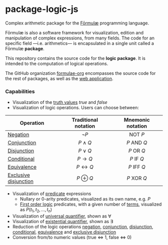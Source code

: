 # package-logic-js

Complex arithmetic package for the [Fōrmulæ](https://formulae.org) programming language.

Fōrmulæ is also a software framework for visualization, edition and manipulation of complex expressions, from many fields. The code for an specific field —i.e. arithmetics— is encapsulated in a single unit called a Fōrmulæ **package**.

This repository contains the source code for the **logic package**. It is intended to the computation of logical operations.

The GitHub organization [formulae-org](https://github.com/formulae-org) encompasses the source code for the rest of packages, as well as the [web application](https://github.com/formulae-org/formulae-js).

<!--
Take a look at this [tutorial](https://formulae.org/?script=tutorials/Complex) to know the capabilities of the Fōrmulæ arithmetic package.
-->

### Capabilities ###

* Visualization of the [truth values](https://en.wikipedia.org/wiki/Truth_value) *true* and *false*
* Visualization of logic operations. Users can choose between:

<div align="center">
   
| Operation | Traditional notation | Mnemonic notation |
| ----- |:-----:|:-----:|
| [Negation](https://en.wikipedia.org/wiki/Negation)                  | $\neg P$              | $\text{NOT } P$    |
| [Conjunction](https://en.wikipedia.org/wiki/Logical_conjunction)    | $P \land Q$           | $P \text{ AND } Q$ |
| [Disjunction](https://en.wikipedia.org/wiki/Logical_disjunction)    | $P \lor Q$            | $P \text{ OR } Q$  |
| [Conditional](https://en.wikipedia.org/wiki/Material_conditional)   | $P \to Q$             | $P \text{ IF } Q$  |
| [Equivalence](https://en.wikipedia.org/wiki/Logical_biconditional)  | $P \leftrightarrow Q$ | $P \text{ IFF } Q$ |
| [Exclusive disjunction](https://en.wikipedia.org/wiki/Exclusive_or) | $P \oplus Q$          | $P \text{ XOR } Q$ |

</div>

* Visualization of [predicate](https://en.wikipedia.org/wiki/Predicate_(mathematical_logic)) expressions
    * Nullary or 0-arity predicates, visualized as its own name, e.g. $P$
    * [First order logic](https://en.wikipedia.org/wiki/First-order_logic) predicates, with a given number of [terms](https://en.wikipedia.org/wiki/Term_(logic)), visualized as $P(t_1, t_2, ..., t_n)$
* Visualization of [universal quantifier](https://en.wikipedia.org/wiki/Universal_quantification), shown as $\forall$
* Visualization of [existential quantifier](https://en.wikipedia.org/wiki/Existential_quantification), shown as $\exists$
* Reduction of the logic operations [negation](https://en.wikipedia.org/wiki/Negation), [conjunction](https://en.wikipedia.org/wiki/Logical_conjunction), [disjunction](https://en.wikipedia.org/wiki/Logical_disjunction), [conditional](https://en.wikipedia.org/wiki/Material_conditional), [equivalence](https://en.wikipedia.org/wiki/Logical_biconditional) and [exclusive disjunction](https://en.wikipedia.org/wiki/Exclusive_or)
* Conversion from/to numeric values (true ⇔ 1, false ⇔ 0)

